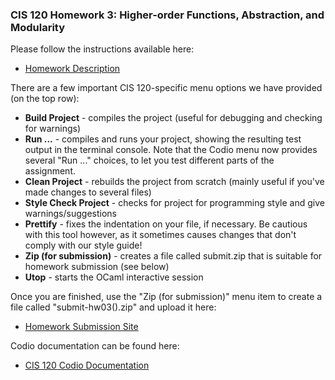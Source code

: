 ### CIS 120 Homework 3: Higher-order Functions, Abstraction, and Modularity

Please follow the instructions available here:

- [Homework Description](http://www.cis.upenn.edu/~cis120/current/hw/hw03)

There are a few important CIS 120-specific menu options we have provided (on the top row):
- **Build Project** - compiles the project (useful for debugging and checking for warnings)
- **Run ...** - compiles and runs your project, showing the resulting test output in the terminal console. Note that the Codio menu now provides several "Run ..." choices, to let you test different parts of the assignment.
- **Clean Project** - rebuilds the project from scratch (mainly useful if you've made changes to several files)
- **Style Check Project** - checks for project for programming style and give warnings/suggestions
- **Prettify** - fixes the indentation on your file, if necessary. Be cautious with this tool however, as it sometimes causes changes that don't comply with our style guide!
- **Zip (for submission)** - creates a file called submit.zip that is suitable for homework submission (see below)
- **Utop** - starts the OCaml interactive session

Once you are finished, use the "Zip (for submission)" menu item to create a file called
"submit-hw03(<time>).zip" and upload it here:

- [Homework Submission Site](https://fling.seas.upenn.edu/~cis120/current/admin/dashboard.html)


Codio documentation can be found here:

- [CIS 120 Codio Documentation](https://www.cis.upenn.edu/~cis120/current/codio/)
